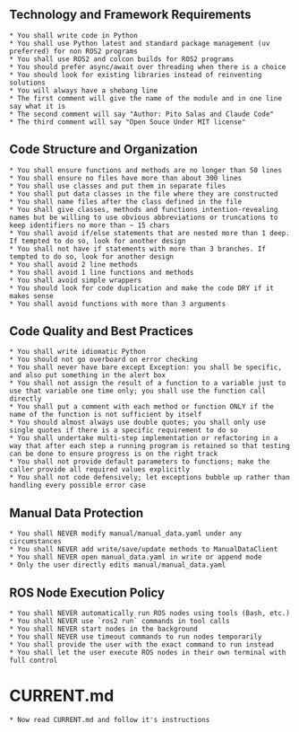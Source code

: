 ## Technology and Framework Requirements
    * You shall write code in Python
    * You shall use Python latest and standard package management (uv preferred) for non ROS2 programs
    * You shall use ROS2 and colcon builds for ROS2 programs
    * You should prefer async/await over threading when there is a choice
    * You should look for existing libraries instead of reinventing solutions
    * You will always have a shebang line
    * The first comment will give the name of the module and in one line say what it is
    * The second comment will say "Author: Pito Salas and Claude Code"
    * The third comment will say "Open Souce Under MIT license"

## Code Structure and Organization
    * You shall ensure functions and methods are no longer than 50 lines
    * You shall ensure no files have more than about 300 lines
    * You shall use classes and put them in separate files
    * You shall put data classes in the file where they are constructed
    * You shall name files after the class defined in the file
    * You shall give classes, methods and functions intention-revealing names but be willing to use obvious abbreviations or truncations to keep identifiers no more than ~ 15 chars
    * You shall avoid if/else statements that are nested more than 1 deep. If tempted to do so, look for another design
    * You shall not have if statements with more than 3 branches. If tempted to do so, look for another design
    * You shall avoid 2 line methods
    * You shall avoid 1 line functions and methods
    * You shall avoid simple wrappers
    * You should look for code duplication and make the code DRY if it makes sense
    * You shall avoid functions with more than 3 arguments

## Code Quality and Best Practices
    * You shall write idiomatic Python
    * You should not go overboard on error checking
    * You shall never have bare except Exception: you shall be specific, and also put something in the alert box
    * You shall not assign the result of a function to a variable just to use that variable one time only; you shall use the function call directly
    * You shall put a comment with each method or function ONLY if the name of the function is not sufficient by itself
    * You should almost always use double quotes; you shall only use single quotes if there is a specific requirement to do so
    * You shall undertake multi-step implementation or refactoring in a way that after each step a running program is retained so that testing can be done to ensure progress is on the right track
    * You shall not provide default parameters to functions; make the caller provide all required values explicitly
    * You shall not code defensively; let exceptions bubble up rather than handling every possible error case

## Manual Data Protection
    * You shall NEVER modify manual/manual_data.yaml under any circumstances
    * You shall NEVER add write/save/update methods to ManualDataClient
    * You shall NEVER open manual_data.yaml in write or append mode
    * Only the user directly edits manual/manual_data.yaml

## ROS Node Execution Policy
    * You shall NEVER automatically run ROS nodes using tools (Bash, etc.)
    * You shall NEVER use `ros2 run` commands in tool calls
    * You shall NEVER start nodes in the background
    * You shall NEVER use timeout commands to run nodes temporarily
    * You shall provide the user with the exact command to run instead
    * You shall let the user execute ROS nodes in their own terminal with full control


# CURRENT.md
    * Now read CURRENT.md and follow it's instructions
